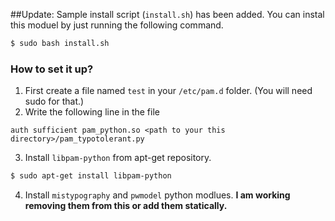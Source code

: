 ##Update:
Sample install script (`install.sh`) has been added. You can instal this moduel by just running the following command.
```bash
$ sudo bash install.sh
```

### How to set it up?

1. First create a file named `test` in your `/etc/pam.d` folder. (You will need sudo for that.)
2. Write the following line in the file
```
auth sufficient pam_python.so <path to your this directory>/pam_typotolerant.py 
```
3. Install `libpam-python` from apt-get repository. 
```bash
$ sudo apt-get install libpam-python
```
4. Install `mistypography` and `pwmodel` python modlues. **I am working removing them from this
   or add them statically.**

